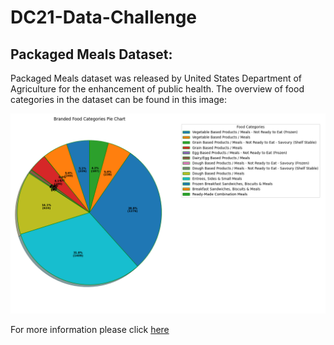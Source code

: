 # DC21-Data-Challenge
## Packaged Meals Dataset:
Packaged Meals dataset was released by United States Department of Agriculture for the enhancement of public health. The overview of food categories in the dataset can be found in this image:


![](output/figures/out17.png)


For more information please click [here](https://github.com/Eashwar-S/DC21-Data-Challenge/blob/master/presentation/DC21067-Presentation.pdf)
